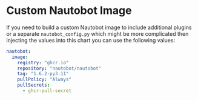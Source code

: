 # Custom Nautobot Image

If you need to build a custom Nautobot image to include additional plugins or a separate `nautobot_config.py` which might be more complicated then injecting the values into this chart you can use the following values:

```yaml
nautobot:
  image:
    registry: "ghcr.io"
    repository: "nautobot/nautobot"
    tag: "1.6.2-py3.11"
    pullPolicy: "Always"
    pullSecrets:
      - ghcr-pull-secret
```

